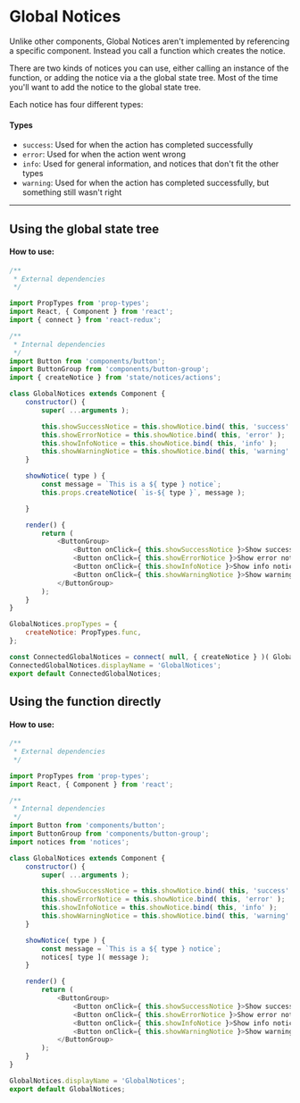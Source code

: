 Global Notices
==========

Unlike other components, Global Notices aren't implemented by referencing a specific component. Instead you call a function which creates the notice.

There are two kinds of notices you can use, either calling an instance of the function, or adding the notice via a the global state tree. Most of the time you'll want to add the notice to the global state tree.

Each notice has four different types:

#### Types

* `success`: Used for when the action has completed successfully
* `error`: Used for when the action went wrong
* `info`: Used for general information, and notices that don't fit the other types
* `warning`: Used for when the action has completed successfully, but something still wasn't right

----------

Using the global state tree
---------------------------

#### How to use:

```js
/**
 * External dependencies
 */

import PropTypes from 'prop-types';
import React, { Component } from 'react';
import { connect } from 'react-redux';

/**
 * Internal dependencies
 */
import Button from 'components/button';
import ButtonGroup from 'components/button-group';
import { createNotice } from 'state/notices/actions';

class GlobalNotices extends Component {
	constructor() {
		super( ...arguments );

		this.showSuccessNotice = this.showNotice.bind( this, 'success' );
		this.showErrorNotice = this.showNotice.bind( this, 'error' );
		this.showInfoNotice = this.showNotice.bind( this, 'info' );
		this.showWarningNotice = this.showNotice.bind( this, 'warning' );
	}

	showNotice( type ) {
		const message = `This is a ${ type } notice`;
		this.props.createNotice( `is-${ type }`, message );

	}

	render() {
		return (
			<ButtonGroup>
				<Button onClick={ this.showSuccessNotice }>Show success notice</Button>
				<Button onClick={ this.showErrorNotice }>Show error notice</Button>
				<Button onClick={ this.showInfoNotice }>Show info notice</Button>
				<Button onClick={ this.showWarningNotice }>Show warning notice</Button>
			</ButtonGroup>
		);
	}
}

GlobalNotices.propTypes = {
	createNotice: PropTypes.func,
};

const ConnectedGlobalNotices = connect( null, { createNotice } )( GlobalNotices );
ConnectedGlobalNotices.displayName = 'GlobalNotices';
export default ConnectedGlobalNotices;

```


Using the function directly
---------------------------

#### How to use:
```js
/**
 * External dependencies
 */

import PropTypes from 'prop-types';
import React, { Component } from 'react';

/**
 * Internal dependencies
 */
import Button from 'components/button';
import ButtonGroup from 'components/button-group';
import notices from 'notices';

class GlobalNotices extends Component {
	constructor() {
		super( ...arguments );

		this.showSuccessNotice = this.showNotice.bind( this, 'success' );
		this.showErrorNotice = this.showNotice.bind( this, 'error' );
		this.showInfoNotice = this.showNotice.bind( this, 'info' );
		this.showWarningNotice = this.showNotice.bind( this, 'warning' );
	}

	showNotice( type ) {
		const message = `This is a ${ type } notice`;
		notices[ type ]( message );
	}

	render() {
		return (
			<ButtonGroup>
				<Button onClick={ this.showSuccessNotice }>Show success notice</Button>
				<Button onClick={ this.showErrorNotice }>Show error notice</Button>
				<Button onClick={ this.showInfoNotice }>Show info notice</Button>
				<Button onClick={ this.showWarningNotice }>Show warning notice</Button>
			</ButtonGroup>
		);
	}
}

GlobalNotices.displayName = 'GlobalNotices';
export default GlobalNotices;

```